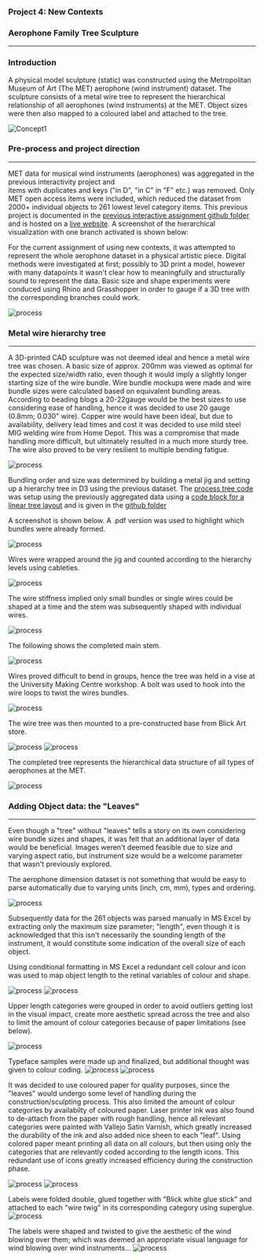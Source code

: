 ### Project 4: New Contexts

### Aerophone Family Tree Sculpture


--------------------------


### Introduction

A physical model sculpture (static) was constructed using the Metropolitan Museum of Art (The MET) aerophone (wind instrument) dataset.
The sculpture consists of a metal wire tree to represent the hierarchical relationship of all aerophones (wind instruments) at the MET.
Object sizes were then also mapped to a coloured label and attached to the tree.

![Concept1](./images/wintertreeAnimate.gif)



### Pre-process and project direction
---------------------------------------------

MET data for musical wind instruments (aerophones) was aggregated in the previous interactivity project and  
items with duplicates and keys ("in D", "in C" in "F" etc.) was removed. Only MET open access items were included, 
which reduced the dataset from 2000+ individual objects to 261 lowest level category items. This previous project is documented in the 
[previous interactive assignment github folder](https://github.com/acdreyer/PGDV5200_MajorStudio1/tree/master/Project_Interactive)
and is hosted on a [live website](http://www.antimurphy.com/dataviz/).
A screenshot of the hierarchical visualization with one branch activated is shown below:



For the current assignment of using new contexts, it was attempted to represent the whole aerophone dataset in a physical artistic piece.
Digital methods were investigated at first; possibly to 3D print a model, however with many datapoints it wasn't clear how to meaningfully
and structurally sound to represent the data. Basic size and shape experiments were conduced using Rhino and Grasshopper in order to 
gauge if a 3D tree with the corresponding branches could work. 

![process](./images/rhinoGrasshopper.PNG)



### Metal wire hierarchy tree
------------------------------------------


A 3D-printed CAD sculpture was not deemed ideal and hence a metal wire tree was chosen.
A basic size of approx. 200mm was viewed as optimal for the expected size/width ratio, 
even though it would imply a slightly longer starting size of the wire bundle.
Wire bundle mockups were made and wire bundle sizes were calculated based on equivalent bundling areas. 
According to beading blogs a 20-22gauge would be the best sizes to use considering ease of handling, 
hence it was decided to use 20 gauge (0.8mm; 0.030" wire).
Copper wire would have been ideal, but due to availability, delivery lead times and cost it was decided 
to use mild steel MIG welding wire from Home Depot. This was a compromise that made handling more difficult, but ultimately resulted in 
a much more sturdy tree. The wire also proved to be very resilient to multiple bending fatigue. 

![process](./images/process_0.jpg)


Bundling order and size was determined by building a metal jig and setting up a hierarchy tree in D3 using the previous dataset.
The [process tree code](http://htmlpreview.github.io/?https://github.com/acdreyer/PGDV5200_MajorStudio1/blob/master/Project_NewContexts/processTree/index.html) 
was setup using the previously aggregated data using a [code block for a linear tree layout](http://bl.ocks.org/tchaymore/1249394)
and is given in the [github folder](https://github.com/acdreyer/PGDV5200_MajorStudio1/blob/master/Project_NewContexts/ProcessTree/index.html)

A screenshot is shown below. A .pdf version was used to highlight which bundles were already formed.

![process](./images/process_2.jpg)

Wires were wrapped around the jig and counted according to the hierarchy levels using cableties.

![process](./images/process_1.jpg)


The wire stiffness  implied only small bundles or single wires could be shaped at a time and the stem was 
subsequently shaped with individual wires.


![process](./images/process_3.jpg)

The following shows the completed main stem.


![process](./images/process_4.jpg)

Wires proved difficult to bend in groups, hence the tree was held in a vise at the University Making Centre workshop.
A bolt was used to hook into the wire loops to twist the wires bundles.

![process](./images/process_5.jpg)


The wire tree was then mounted to a pre-constructed base from Blick Art store.

![process](./images/process_6.jpg)
![process](./images/process_7.jpg)


The completed tree represents the hierarchical data structure of all types of aerophones at the MET.

![process](./images/wintertreeAnimate.gif)




### Adding Object data: the "Leaves"
--------------------------------------------


Even though a "tree" without "leaves" tells a story on its own considering wire bundle sizes and shapes,
it was felt that an additional layer of data would be beneficial.
Images weren't deemed feasible due to size and varying aspect ratio, but instrument size would be a welcome parameter
that wasn't previously explored.


The aerophone dimension dataset is not something that would be easy to parse automatically due to varying units (inch, cm, mm),
types and ordering.

![process](./images/processExcel_4.PNG)



Subsequently data for the 261 objects was parsed manually in MS Excel by extracting only the maximum size parameter; "length",
even though it is acknowledged that this isn't necessarily the sounding length of the instrument, it would constitute some indication
of the overall size of each object. 


Using conditional formatting in MS Excel a redundant cell colour and icon was used to map object length to the retinal variables of colour and shape.

![process](./images/processExcel_2.PNG)
![process](./images/processExcel_3.PNG)



Upper length categories were grouped in order to avoid outliers getting lost in the visual impact,
create more aesthetic spread across the tree and also to limit the amount of colour categories because of paper limitations (see below).

![process](./images/processExcel_5.PNG)



Typeface samples were made up and finalized, but additional thought was given to colour coding.
![process](./images/process_7.jpg)
![process](./images/process_10.jpg)



It was decided to use coloured paper for quality purposes, since the "leaves" would undergo some level of handling during the construction/sculpting
process. This also limited the amount of colour categories by availabilty of coloured paper. 
Laser printer ink was also found to de-attach from the paper with rough handling, hence all relevant categories were painted with Vallejo 
Satin Varnish, which greatly increased the durability of the ink and also added nice sheen to each "leaf".
Using colored paper meant printing all data on all colours, but then using only the categories that are relevantly coded according to the 
length icons. This redundant use of icons greatly increased efficiency during the construction phase.

![process](./images/process_11.jpg)
![process](./images/process_12.jpg)


Labels were folded double, glued together with "Blick white glue stick" and attached to each "wire twig" in its corresponding category
using superglue. 
![process](./images/process_13.jpg)


The labels were shaped and twisted to give the aesthetic of the wind blowing over them; which was deemed an appropriate
visual language for wind blowing over wind instruments...
![process](./images/process_14.jpg)



